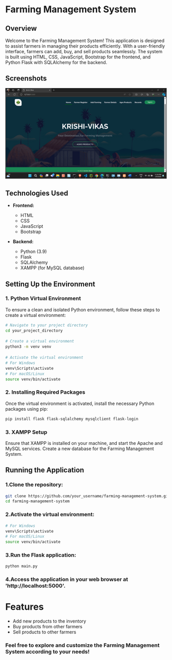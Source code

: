 # Farming Management System

## Overview
Welcome to the Farming Management System! This application is designed to assist farmers in managing their products efficiently. With a user-friendly interface, farmers can add, buy, and sell products seamlessly. The system is built using HTML, CSS, JavaScript, Bootstrap for the frontend, and Python Flask with SQLAlchemy for the backend.

## Screenshots

[![Farming Management System](https://github.com/Hiteshbemal24/Project-Farm-Management/blob/main/Screenshots/Screenshot%20(119).png)](https://github.com/Hiteshbemal24/Project-Farm-Management/tree/main/Screenshots)


## Technologies Used
- **Frontend:**
  - HTML
  - CSS
  - JavaScript
  - Bootstrap

- **Backend:**
  - Python (3.9)
  - Flask
  - SQLAlchemy
  - XAMPP (for MySQL database)

## Setting Up the Environment

### 1. Python Virtual Environment
To ensure a clean and isolated Python environment, follow these steps to create a virtual environment:

```bash
# Navigate to your project directory
cd your_project_directory

# Create a virtual environment
python3 -m venv venv

# Activate the virtual environment
# For Windows
venv\Scripts\activate
# For macOS/Linux
source venv/bin/activate
```
### 2. Installing Required Packages
Once the virtual environment is activated, install the necessary Python packages using pip:

```bash
pip install flask flask-sqlalchemy mysqlclient flask-login
```

### 3. XAMPP Setup
Ensure that XAMPP is installed on your machine, and start the Apache and MySQL services. Create a new database for the Farming Management System.

## Running the Application
### 1.Clone the repository:
```bash
git clone https://github.com/your_username/farming-management-system.git
cd farming-management-system
```
### 2.Activate the virtual environment:
```bash
# For Windows
venv\Scripts\activate
# For macOS/Linux
source venv/bin/activate
```
### 3.Run the Flask application:
```bash
python main.py
```
### 4.Access the application in your web browser at 'http://localhost:5000'.

# Features

 - Add new products to the inventory
 - Buy products from other farmers
 - Sell products to other farmers
### Feel free to explore and customize the Farming Management System according to your needs!
